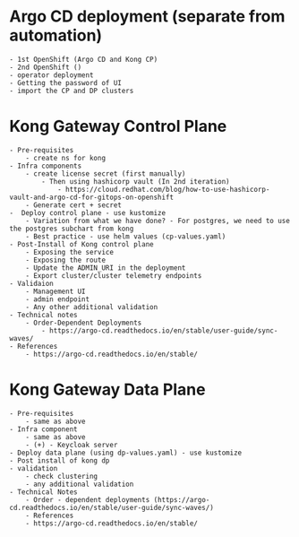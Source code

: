 # Argo CD deployment (separate from automation)
    - 1st OpenShift (Argo CD and Kong CP)
    - 2nd OpenShift ()
    - operator deployment
    - Getting the password of UI
    - import the CP and DP clusters


# Kong Gateway Control Plane 
    - Pre-requisites
        - create ns for kong
    - Infra components
        - create license secret (first manually)
            - Then using hashicorp vault (In 2nd iteration) 
                - https://cloud.redhat.com/blog/how-to-use-hashicorp-vault-and-argo-cd-for-gitops-on-openshift
        - Generate cert + secret 
    -  Deploy control plane - use kustomize
        - Variation from what we have done? - For postgres, we need to use the postgres subchart from kong
        - Best practice - use helm values (cp-values.yaml)
    - Post-Install of Kong control plane 
        - Exposing the service
        - Exposing the route
        - Update the ADMIN_URI in the deployment
        - Export cluster/cluster telemetry endpoints
    - Validaion 
        - Management UI
        - admin endpoint
        - Any other additional validation
    - Technical notes
        - Order-Dependent Deployments 
            - https://argo-cd.readthedocs.io/en/stable/user-guide/sync-waves/
    - References
        - https://argo-cd.readthedocs.io/en/stable/

# Kong Gateway Data Plane
    - Pre-requisites
        - same as above
    - Infra component
        - same as above
        - (+) - Keycloak server
    - Deploy data plane (using dp-values.yaml) - use kustomize
    - Post install of kong dp
    - validation
        - check clustering
        - any additional validation
    - Technical Notes
        - Order - dependent deployments (https://argo-cd.readthedocs.io/en/stable/user-guide/sync-waves/)
        - References
        - https://argo-cd.readthedocs.io/en/stable/

    

